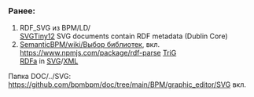 
### Ранее:
1. RDF_SVG из BPM/LD/  
[SVGTiny12](https://www.w3.org/TR/2008/REC-SVGTiny12-20081222/metadata.html#MetadataAttributes) SVG documents contain RDF metadata (Dublin Core)  
2. [SemanticBPM/wiki/Выбор библиотек](https://github.com/bpmbpm/SemanticBPM/wiki/%D0%92%D1%8B%D0%B1%D0%BE%D1%80-%D0%B1%D0%B8%D0%B1%D0%BB%D0%B8%D0%BE%D1%82%D0%B5%D0%BA#rdf_svg), вкл.   
https://www.npmjs.com/package/rdf-parse [TriG](https://www.w3.org/TR/trig/)   
[RDFa](https://www.w3.org/TR/2008/REC-SVGTiny12-20081222/metadata.html#MetadataAttributes) in [SVG](https://www.w3.org/TR/SVGTiny12/)/[XML](https://html.spec.whatwg.org/multipage/)

Папка DOC/../SVG: https://github.com/bpmbpm/doc/tree/main/BPM/graphic_editor/SVG
вкл.
